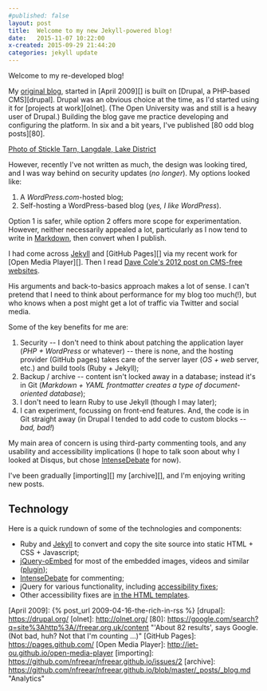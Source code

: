 ```yaml
---
#published: false
layout: post
title:  Welcome to my new Jekyll-powered blog!
date:   2015-11-07 10:22:00
x-created: 2015-09-29 21:44:20
categories: jekyll update
---
```



Welcome to my re-developed blog!

My [original blog][], started in [April 2009][] is built on [Drupal, a PHP-based CMS][drupal].
Drupal was an obvious choice at the time, as I'd started using it for [projects at work][olnet].
(The Open University was and still is a heavy user of Drupal.)
Building the blog gave me practice developing and configuring the platform.
In six and a bit years, I've published [80 odd blog posts][80].


[Photo of Stickle Tarn, Langdale, Lake District](https://flickr.com/photos/nfreear/16989343378#!_EMBED_ME_)


However, recently I've not written as much, the design was looking tired,
and I was way behind on security updates (_no longer_).
My options looked like:

1. A _WordPress.com_-hosted blog;
2. Self-hosting a WordPress-based blog (_yes, I like WordPress_).

Option 1 is safer, while option 2 offers more scope for experimentation.
However, neither necessarily appealed a lot, particularly as I now tend to write
in [Markdown][], then convert when I publish.

I had come across [Jekyll][] and [GitHub Pages][] via my recent work for
[Open Media Player][]. Then I read [Dave Cole's 2012 post on CMS-free websites][cole].

His arguments and back-to-basics approach makes a lot of sense.
I can't pretend that I need to think about performance for my blog too much(!),
but who knows when a post might get a lot of traffic via Twitter and social media.

Some of the key benefits for me are:

1. Security -- I don't need to think about patching the application layer
(_PHP + WordPress_ or whatever) -- there is none, and the hosting provider (GitHub pages)
takes care of the server layer (_OS + web_ server, etc.) and build tools (Ruby + Jekyll);
2. Backup / archive -- content isn't locked away in a database;
instead it's in Git (_Markdown + YAML frontmatter creates a type of document-oriented database_);
3. I don't need to learn Ruby to use Jekyll (though I may later);
4. I can experiment, focussing on front-end features.
And, the code is in Git straight away (in Drupal I tended to add code to custom blocks -- _bad, bad!_)

My main area of concern is using third-party commenting tools, and any
usability and accessibility implications
(I hope to talk soon about why I looked at Disqus, but chose [IntenseDebate][] for now).

I've been gradually [importing][] my [archive][], and I'm enjoying writing new posts.


## Technology

Here is a quick rundown of some of the technologies and components:

* Ruby and [Jekyll][] to convert and copy the site source into static HTML + CSS + Javascript;
* [jQuery-oEmbed][] for most of the embedded images, videos and similar ([plugin][]);
* [IntenseDebate][] for commenting;
* jQuery for various functionality, including [accessibility fixes][js];
* Other accessibility fixes are [in the HTML templates][a11y].


[jekyll]:      http://jekyllrb.com
[jekyll-gh]:   https://github.com/jekyll/jekyll
[jekyll-help]: https://github.com/jekyll/jekyll-help

[Markdown]: https://daringfireball.net/projects/markdown/
[cole]: https://developmentseed.org/blog/2012/07/27/build-cms-free-websites/ "by Dave Cole, 2012"
[original blog]: http://freear.org.uk/
[April 2009]: {% post_url 2009-04-16-the-rich-in-rss %}
[drupal]: https://drupal.org/
[olnet]:  http://olnet.org/
[80]: https://google.com/search?q=site%3Ahttp%3A//freear.org.uk/content
    "'About 82 results', says Google. (Not bad, huh? Not that I'm counting ...)"
[GitHub Pages]: https://pages.github.com/
[Open Media Player]: http://iet-ou.github.io/open-media-player
[importing]: https://github.com/nfreear/nfreear.github.io/issues/2
[archive]: https://github.com/nfreear/nfreear.github.io/blob/master/_posts/_blog.md "Analytics"

[jQuery-oEmbed]: https://code.google.com/p/jquery-oembed/ "Project"
[plugin]: https://embed.open.ac.uk/scripts/jquery.oembed.js "Javascript plugin"
[IntenseDebate]: https://intensedebate.com/
[js]: https://github.com/nfreear/nfreear.github.io/blob/master/js/main.js#L80-L91
[a11y]: https://github.com/nfreear/nfreear.github.io/issues/1


[End]: end
